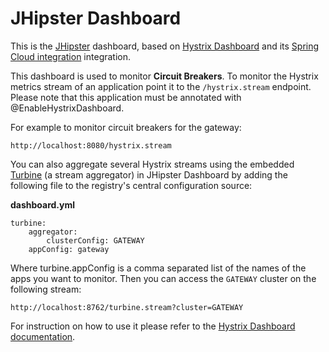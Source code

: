 # JHipster Dashboard

This is the [JHipster](http://jhipster.github.io/) dashboard, based on [Hystrix Dashboard](https://github.com/Netflix/Hystrix/tree/master/hystrix-dashboard) and its [Spring Cloud integration](http://cloud.spring.io/spring-cloud-static/spring-cloud.html#_circuit_breaker_hystrix_dashboard) integration.

This dashboard is used to monitor **Circuit Breakers**.
To monitor the Hystrix metrics stream of an application point it to the `/hystrix.stream` endpoint. Please note that this application must be annotated with @EnableHystrixDashboard.

For example to monitor circuit breakers for the gateway: 

    http://localhost:8080/hystrix.stream

You can also aggregate several Hystrix streams using the embedded [Turbine](https://github.com/Netflix/Turbine/wiki) (a stream aggregator) in JHipster Dashboard by adding the following file to the registry's central configuration source:

**dashboard.yml**

    turbine:
        aggregator:
            clusterConfig: GATEWAY
        appConfig: gateway

Where turbine.appConfig is a comma separated list of the names of the apps you want to monitor. Then you can access the `GATEWAY` cluster on the following stream:

    http://localhost:8762/turbine.stream?cluster=GATEWAY

For instruction on how to use it please refer to the [Hystrix Dashboard documentation](https://github.com/Netflix/Hystrix/wiki/Dashboard).
